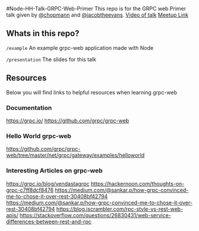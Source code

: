 #Node-HH-Talk-GRPC-Web-Primer
This repo is for the GRPC web Primer talk given by
[@chopmann](https://github.com/chopmann) and
[@jacobtheevans](https://github.com/JacobTheEvans). [Video of talk]()
[Meetup Link](https://www.meetup.com/node-HH/events/256369315/)


## Whats in this repo?
`/example` An example grpc-web application made with Node

`/presentation` The slides for this talk

## Resources
Below you will find links to helpful resources when learning grpc-web

### Documentation
https://grpc.io/
https://github.com/grpc/grpc-web

### Hello World grpc-web
https://github.com/grpc/grpc-web/tree/master/net/grpc/gateway/examples/helloworld

### Interesting Articles on grpc-web
https://grpc.io/blog/vendastagrpc
https://hackernoon.com/thoughts-on-grpc-c7ff8dcf8476
https://medium.com/@sankar.p/how-grpc-convinced-me-to-chose-it-over-rest-30408bf42794
https://medium.com/@sankar.p/how-grpc-convinced-me-to-chose-it-over-rest-30408bf42794
https://blog.jscrambler.com/rpc-style-vs-rest-web-apis/
https://stackoverflow.com/questions/26830431/web-service-differences-between-rest-and-rpc
